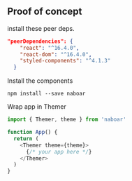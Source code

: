 ## Proof of concept

install these peer deps.

```json
"peerDependencies": {
    "react": "^16.4.0",
    "react-dom": "^16.4.0",
    "styled-components": "^4.1.3"
  }
```

Install the components

```npm install --save naboar```

Wrap app in Themer

```js
import { Themer, theme } from 'naboar'

function App() {
  return (
    <Themer theme={theme}>
      {/* your app here */}
    </Themer>
  )
}
```